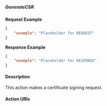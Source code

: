 ##### GenerateCSR

**Request Example**

```json
{
    "example": "Placeholder for REQUEST"
}
```


**Response Example**

```json
{
    "example": "Placeholder for RESPONSE"
}
```


#### Description


This action makes a certificate signing request.

#### Action URIs
